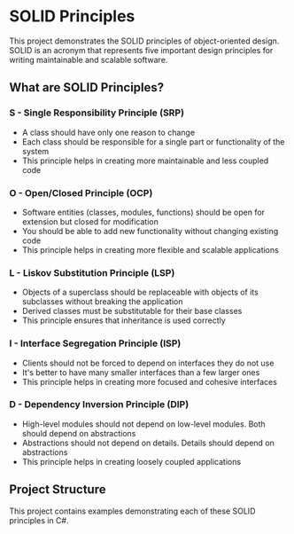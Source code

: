 # SOLID Principles

This project demonstrates the SOLID principles of object-oriented design. SOLID is an acronym that represents five important design principles for writing maintainable and scalable software.

## What are SOLID Principles?

### S - Single Responsibility Principle (SRP)
- A class should have only one reason to change
- Each class should be responsible for a single part or functionality of the system
- This principle helps in creating more maintainable and less coupled code

### O - Open/Closed Principle (OCP)
- Software entities (classes, modules, functions) should be open for extension but closed for modification
- You should be able to add new functionality without changing existing code
- This principle helps in creating more flexible and scalable applications

### L - Liskov Substitution Principle (LSP)
- Objects of a superclass should be replaceable with objects of its subclasses without breaking the application
- Derived classes must be substitutable for their base classes
- This principle ensures that inheritance is used correctly

### I - Interface Segregation Principle (ISP)
- Clients should not be forced to depend on interfaces they do not use
- It's better to have many smaller interfaces than a few larger ones
- This principle helps in creating more focused and cohesive interfaces

### D - Dependency Inversion Principle (DIP)
- High-level modules should not depend on low-level modules. Both should depend on abstractions
- Abstractions should not depend on details. Details should depend on abstractions
- This principle helps in creating loosely coupled applications

## Project Structure
This project contains examples demonstrating each of these SOLID principles in C#.

